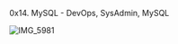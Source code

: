 0x14. MySQL - DevOps, SysAdmin, MySQL


![IMG_5981](https://github.com/user-attachments/assets/7a706c74-1747-4092-ab2e-0c2703f579b3)

